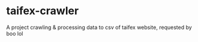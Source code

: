 # taifex-crawler
A project crawling &amp; processing data to csv of taifex website, requested by boo lol
